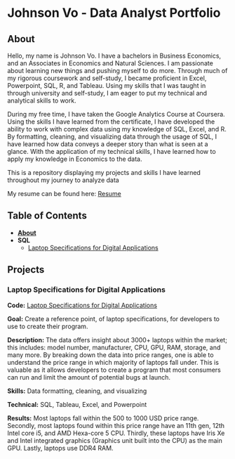# Johnson Vo - Data Analyst Portfolio
## About
Hello, my name is Johnson Vo. I have a bachelors in Business Economics, and an Associates in Economics and Natural Sciences. I am passionate about learning new things and pushing myself to do more. Through much of my rigorous coursework and self-study, I became proficient in Excel, Powerpoint, SQL, R, and Tableau. Using my skills that I was taught in through university and self-study, I am eager to put my technical and analytical skills to work. 

During my free time, I have taken the Google Analytics Course at Coursera. Using the skills I have learned from the certificate, I have developed the ability to work with complex data using my knowledge of SQL, Excel, and R. By formatting, cleaning, and visualizing data through the usage of SQL, I have learned how data conveys a deeper story than what is seen at a glance. With the application of my technical skills, I have learned how to apply my knowledge in Economics to the data.

This is a repository displaying my projects and skills I have learned throughout my journey to analyze data

My resume can be found here: [Resume](https://github.com/jehnsun/DataPortfolio/blob/main/Resume%20Data%20Analytics-%20Johnson%20Vo%20.pdf)

## Table of Contents
 - [**About**](##About)
 - **SQL**
   - [Laptop Specifications for Digital Applications](###LaptopSpecificationsforDigitalApplications)

## Projects

### Laptop Specifications for Digital Applications

**Code:** [Laptop Specifications for Digital Applications](https://github.com/jehnsun/case_study_laptop_specifications_9_23_24/blob/main/SQL%20script%20for%20laptops.sql)

**Goal:** Create a reference point, of laptop specifications, for developers to use to create their program.

**Description:** The data offers insight about 3000+ laptops within the market; this includes: model number, manufacturer, CPU, GPU, RAM, storage, and many more. By breaking down the data into price ranges, one is able to understand the price range in which majority of laptops fall under. This is valuable as it allows developers to create a program that most consumers can run and limit the amount of potential bugs at launch.

**Skills:** Data formatting, cleaning, and visualizing

**Technical:** SQL, Tableau, Excel, and Powerpoint

**Results:** Most laptops fall within the 500 to 1000 USD price range. Secondly, most laptops found within this price range have an 11th gen, 12th Intel core i5, and AMD Hexa-core 5 CPU. Thirdly, these laptops have Iris Xe and Intel integrated graphics (Graphics unit built into the CPU) as the main GPU. Lastly, laptops use DDR4 RAM.
